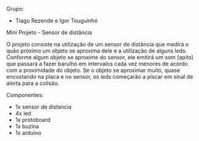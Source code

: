 Grupo:

- Tiago Rezende e Igor Touguinhó

Mini Projeto - Sensor de distância 



O projeto consiste na utilização de um sensor de distância que medirá  o quão próximo um objeto se aproxima dele e
a utilização de alguns leds. Conforme algum objeto se aproxime do sensor, ele emitirá um som (apito) que passará a 
fazer barulho em intervalos cada vez menores de acordo com a proximidade do objeto. Se o objeto se aproximar muito,
quase encostando na placa e no sensor, os leds começarão a piscar em sinal de alerta para a colisão. 

Componentes:

- 1x sensor de distancia 
- 4x led
- 1x protoboard
- 1x buzina 
- 1x arduino 

